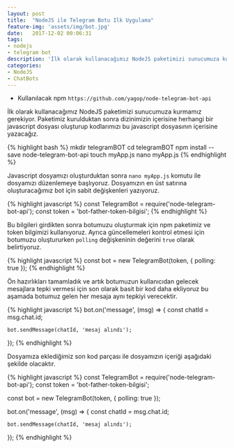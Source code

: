 ```yaml
---
layout: post
title:  "NodeJS ile Telegram Botu Ilk Uygulama"
feature-img: 'assets/img/bot.jpg'
date:   2017-12-02 00:06:31
tags:
- nodejs
- telegram bot
description: 'İlk olarak kullanacağımız NodeJS paketimizi sunucumuza kurmamız gerekiyor. Paketimiz kurulduktan sonra dizinimizin içerisine herhangi bir javascript dosyası oluşturup kodlarımızı bu javascript dosyasının içerisine yazacağız.'
categories:
- NodeJS
- ChatBots
---
```



- Kullanılacak npm ```https://github.com/yagop/node-telegram-bot-api```

İlk olarak kullanacağımız NodeJS paketimizi sunucumuza kurmamız gerekiyor. Paketimiz kurulduktan sonra dizinimizin içerisine herhangi bir javascript dosyası oluşturup kodlarımızı bu javascript dosyasının içerisine yazacağız.

{% highlight bash %}
mkdir telegramBOT
cd telegramBOT
npm install --save node-telegram-bot-api
touch myApp.js
nano myApp.js
{% endhighlight %}

Javascript dosyamızı oluşturduktan sonra ```nano myApp.js``` komutu ile dosyamızı düzenlemeye başlıyoruz. Dosyamızın en üst satırına oluşturacağımız bot için sabit değişkenleri yazıyoruz.


{% highlight javascript %}
const TelegramBot = require('node-telegram-bot-api');
const token = 'bot-father-token-bilgisi';
{% endhighlight %}

Bu bilgileri girdikten sonra botumuzu oluşturmak için npm paketimiz ve token bilgimizi kullanıyoruz. Ayrıca güncellemeleri kontrol etmesi için botumuzu oluştururken ```polling``` değişkeninin değerini ```true``` olarak belirtiyoruz. 

{% highlight javascript %}
const bot = new TelegramBot(token, {
    polling: true
});
{% endhighlight %}

Ön hazırlıkları tamamladık ve artık botumuzun kullanıcıdan gelecek mesajlara tepki vermesi için son olarak basit bir kod daha ekliyoruz bu aşamada botumuz gelen her mesaja aynı tepkiyi verecektir. 

{% highlight javascript %}
bot.on('message', (msg) => {
    const chatId = msg.chat.id;
  
    bot.sendMessage(chatId, 'mesaj alındı');
}); 
{% endhighlight %}

Dosyamıza eklediğimiz son kod parçası ile dosyamızın içeriği aşağıdaki şekilde olacaktır. 

{% highlight javascript %}
const TelegramBot = require('node-telegram-bot-api');
const token = 'bot-father-token-bilgisi';

const bot = new TelegramBot(token, {
    polling: true
});

bot.on('message', (msg) => {
    const chatId = msg.chat.id;
  
    bot.sendMessage(chatId, 'mesaj alındı');
}); 
{% endhighlight %}
